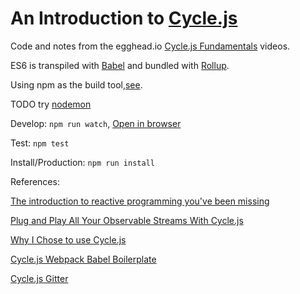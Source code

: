 # An Introduction to [Cycle.js](http://cycle.js.org/)

Code and notes from the egghead.io [Cycle.js Fundamentals](https://egghead.io/series/cycle-js-fundamentals) videos.

ES6 is transpiled with [Babel](https://babeljs.io/) and bundled with [Rollup](https://github.com/rollup/rollup).

Using npm as the build tool,[see](http://blog.keithcirkel.co.uk/how-to-use-npm-as-a-build-tool/).

TODO try [nodemon](https://github.com/remy/nodemon)

Develop: `npm run watch`, [Open in browser](http://localhost:8080)

Test: `npm test`

Install/Production: `npm run install`

References: 

[The introduction to reactive programming you've been missing](https://gist.github.com/staltz/868e7e9bc2a7b8c1f754)

[Plug and Play All Your Observable Streams With Cycle.js](https://medium.com/@fkrautwald/plug-and-play-all-your-observable-streams-with-cycle-js-e543fc287872#.hqxnp2igj)

[Why I Chose to use Cycle.js](https://medium.com/@_cmdv_/why-i-chose-to-use-cycle-js-9156173c2752#.fgy6kgaj2)

[Cycle.js Webpack Babel Boilerplate](https://github.com/Cmdv/cycle-webpack-boilerplate)

[Cycle.js Gitter](https://gitter.im/cyclejs/cycle-core)